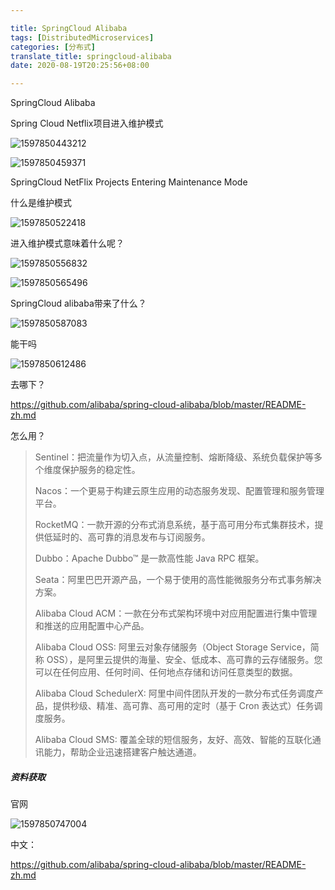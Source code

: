 ```yaml
---

title: SpringCloud Alibaba
tags: [DistributedMicroservices]
categories: [分布式]
translate_title: springcloud-alibaba
date: 2020-08-19T20:25:56+08:00

---
```


SpringCloud Alibaba

<!--more-->

Spring Cloud Netflix项目进入维护模式

![1597850443212](https://cdn.kayleh.top/gh/kayleh/cdn/img/分布式的微服务架构9/1.png)

![1597850459371](https://cdn.kayleh.top/gh/kayleh/cdn/img/分布式的微服务架构9/2.png)

SpringCloud NetFlix Projects Entering Maintenance Mode

什么是维护模式

![1597850522418](https://cdn.kayleh.top/gh/kayleh/cdn/img/分布式的微服务架构9/3.png)

进入维护模式意味着什么呢？

![1597850556832](https://cdn.kayleh.top/gh/kayleh/cdn/img/分布式的微服务架构9/7.png)

![1597850565496](https://cdn.kayleh.top/gh/kayleh/cdn/img/分布式的微服务架构9/8.png)

SpringCloud alibaba带来了什么？

![1597850587083](https://cdn.kayleh.top/gh/kayleh/cdn/img/分布式的微服务架构9/4.png)

能干吗

![1597850612486](5.png)

去哪下？

https://github.com/alibaba/spring-cloud-alibaba/blob/master/README-zh.md

怎么用？

>
> Sentinel：把流量作为切入点，从流量控制、熔断降级、系统负载保护等多个维度保护服务的稳定性。
>
> Nacos：一个更易于构建云原生应用的动态服务发现、配置管理和服务管理平台。
>
> RocketMQ：一款开源的分布式消息系统，基于高可用分布式集群技术，提供低延时的、高可靠的消息发布与订阅服务。
>
> Dubbo：Apache Dubbo™ 是一款高性能 Java RPC 框架。
>
> Seata：阿里巴巴开源产品，一个易于使用的高性能微服务分布式事务解决方案。
>
> Alibaba Cloud ACM：一款在分布式架构环境中对应用配置进行集中管理和推送的应用配置中心产品。
>
> Alibaba Cloud OSS: 阿里云对象存储服务（Object Storage Service，简称 OSS），是阿里云提供的海量、安全、低成本、高可靠的云存储服务。您可以在任何应用、任何时间、任何地点存储和访问任意类型的数据。
>
> Alibaba Cloud SchedulerX: 阿里中间件团队开发的一款分布式任务调度产品，提供秒级、精准、高可靠、高可用的定时（基于 Cron 表达式）任务调度服务。
>
> Alibaba Cloud SMS: 覆盖全球的短信服务，友好、高效、智能的互联化通讯能力，帮助企业迅速搭建客户触达通道。

##### 资料获取

官网

![1597850747004](https://cdn.kayleh.top/gh/kayleh/cdn/img/分布式的微服务架构9/6.png)

中文：

https://github.com/alibaba/spring-cloud-alibaba/blob/master/README-zh.md


